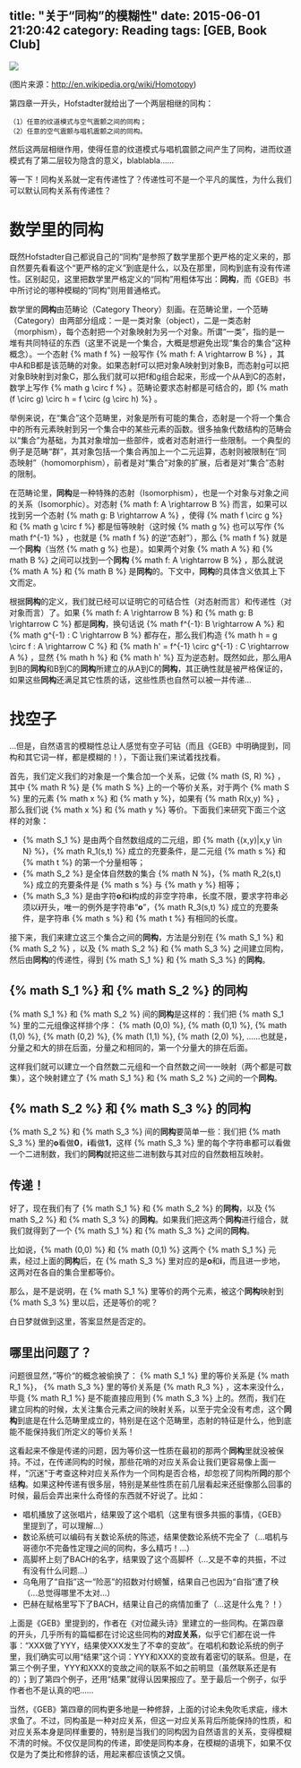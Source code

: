title: "关于“同构”的模糊性"
date: 2015-06-01 21:20:42
category: Reading
tags: [GEB, Book Club]
---

![](thumbnail.jpg)

(图片来源：http://en.wikipedia.org/wiki/Homotopy)

第四章一开头，Hofstadter就给出了一个两层相继的同构：

    （1）任意的纹道模式与空气震颤之间的同构；
    （2）任意的空气震颤与唱机震颤之间的同构。

然后这两层相继作用，使得任意的纹道模式与唱机震颤之间产生了同构，进而纹道模式有了第二层较为隐含的意义，blablabla……

等一下！同构关系就一定有传递性了？传递性可不是一个平凡的属性，为什么我们可以默认同构关系有传递性？

# 数学里的同构

既然Hofstadter自己都说自己的“同构”是参照了数学里那个更严格的定义来的，那自然要先看看这个“更严格的定义”到底是什么，以及在那里，同构到底有没有传递性。区别起见，这里把数学里严格定义的“同构”用粗体写出：**同构**，而《GEB》书中所讨论的哪种模糊的“同构”则用普通格式。

数学里的**同构**由范畴论（Category Theory）刻画。在范畴论里，一个范畴（Category）由两部分组成：一是一类对象（object），二是一类态射（morphism），每个态射把一个对象映射为另一个对象。所谓“一类”，指的是一堆有共同特征的东西（这里不说是一个集合，大概是想避免出现“集合的集合”这种概念）。一个态射 {% math f %} 一般写作 {% math f: A \rightarrow B %} ，其中A和B都是该范畴的对象。如果态射f可以把对象A映射到对象B，而态射g可以把对象B映射到对象C，那么我们就可以把f和g组合起来，形成一个从A到C的态射，数学上写作 {% math g \circ f %} 。范畴论要求态射都是可结合的，即 {% math (f \circ g) \circ h = f \circ (g \circ h) %} 。

举例来说，在“集合”这个范畴里，对象是所有可能的集合，态射是一个将一个集合中的所有元素映射到另一个集合中的某些元素的函数。很多抽象代数结构的范畴会以“集合”为基础，为其对象增加一些部件，或者对态射进行一些限制。一个典型的例子是范畴“群”，其对象包括一个集合再加上一个二元运算，态射则被限制在“同态映射”（homomorphism），前者是对“集合”对象的扩展，后者是对“集合”态射的限制。

在范畴论里，**同构**是一种特殊的态射（Isomorphism），也是一个对象与对象之间的关系（Isomorphic）。对态射 {% math f: A \rightarrow B %} 而言，如果可以找到另一个态射 {% math g: B \rightarrow A %} ，使得 {% math f \circ g %} 和 {% math g \circ f %} 都是恒等映射（这时候 {% math g %} 也可以写作 {% math f^{-1} %} ，也就是 {% math f %} 的逆“态射”），那么 {% math f %} 就是一个**同构**（当然 {% math g %} 也是）。如果两个对象 {% math A %} 和 {% math B %} 之间可以找到一个**同构** {% math f: A \rightarrow B %} ，那么就说 {% math A %} 和 {% math B %} 是**同构**的。下文中，**同构**的具体含义依其上下文而定。

根据**同构**的定义，我们就已经可以证明它的可结合性（对态射而言）和传递性（对对象而言）了。如果 {% math f: A \rightarrow B %} 和 {% math g: B \rightarrow C %} 都是**同构**，换句话说 {% math f^{-1}: B \rightarrow A %} 和 {% math g^{-1} : C \rightarrow B %} 都存在，那么我们构造 {% math h = g \circ f : A \rightarrow C %} 和 {% math h' = f^{-1} \circ g^{-1} : C \rightarrow A %} ，显然 {% math h %} 和 {% math h' %} 互为逆态射。既然如此，那么用A到B的**同构**和B到C的**同构**所建立的从A到C的**同构**，其正确性就是被严格保证的，如果这些**同构**还满足其它性质的话，这些性质也自然可以被一并传递…

# 找空子

…但是，自然语言的模糊性总让人感觉有空子可钻（而且《GEB》中明确提到，同构和其它词一样，都是模糊的！），下面让我们来试着找找看。

首先，我们定义我们的对象是一个集合加一个关系，记做 {% math (S, R) %} ，其中 {% math R %} 是 {% math S %} 上的一个等价关系，对于两个 {% math S %} 里的元素 {% math x %} 和 {% math y %}，如果有 {% math R(x,y) %} ，那么我们说 {% math x %} 和 {% math y %} 等价。下面我们来研究下面三个这样的对象：

* {% math S_1 %} 是由两个自然数组成的二元组，即 {% math {(x,y)|x,y \in N} %}，{% math R_1(s,t) %} 成立的充要条件，是二元组 {% math s %} 和 {% math t %} 的第一个分量相等；
* {% math S_2 %} 是全体自然数的集合 {% math N %}，{% math R_2(s,t) %} 成立的充要条件是 {% math s %} 与 {% math y %} 相等；
* {% math S_3 %} 是由字符**o**和**i**构成的非空字符串，长度不限，要求字符串必须以**i**开头，唯一的例外是字符串“**o**”，{% math R_3(s,t) %} 成立的充要条件，是字符串 {% math s %} 和 {% math t %} 有相同的长度。

接下来，我们来建立这三个集合之间的**同构**，方法是分别在 {% math S_1 %} 和 {% math S_2 %} ，以及 {% math S_2 %} 和 {% math S_3 %} 之间建立同构，然后由**同构**的传递性，得到 {% math S_1 %} 和 {% math S_3 %} 的**同构**。

## {% math S_1 %} 和 {% math S_2 %} 的同构

{% math S_1 %} 和 {% math S_2 %} 间的**同构**是这样的：我们把 {% math S_1 %} 里的二元组像这样排个序： {% math (0,0) %}, {% math (0,1) %}, {% math (1,0) %}, {% math (0,2) %}, {% math (1,1) %}, {% math (2,0) %}, ……也就是，分量之和大的排在后面，分量之和相同的，第一个分量大的排在后面。

这样我们就可以建立一个自然数二元组和一个自然数之间一一映射（两个都是可数集），这个映射建立了 {% math S_1 %} 和 {% math S_2 %} 之间的一个**同构**。

## {% math S_2 %} 和 {% math S_3 %} 的同构

{% math S_2 %} 和 {% math S_3 %} 间的**同构**要简单一些：我们把 {% math S_3 %} 里的**o**看做**0**，**i**看做**1**，这样 {% math S_3 %} 里的每个字符串都可以看做一个二进制数，我们的**同构**就把这些二进制数与其对应的自然数相互映射。

## 传递！

好了，现在我们有了 {% math S_1 %} 和 {% math S_2 %} 的**同构**，以及 {% math S_2 %} 和 {% math S_3 %} 的**同构**。如果我们把这两个**同构**进行组合，就我们就得到了一个 {% math S_1 %} 和 {% math S_3 %} 之间的**同构**。

比如说，{% math (0,0) %} 和 {% math (0,1) %} 这两个 {% math S_1 %} 元素，经过上面的**同构**后，在 {% math S_3 %} 里对应的是**o**和**i**，而且进一步地，这两对在各自的集合里都等价。

那么，是不是说明，在 {% math S_1 %} 里等价的两个元素，被这个**同构**映射到 {% math S_3 %} 里以后，还是等价的呢？

白日梦就做到这里，答案显然是否定的。

## 哪里出问题了？

问题很显然，”等价“的概念被偷换了： {% math S_1 %} 里的等价关系是 {% math R_1 %}， {% math S_3 %} 里的等价关系是 {% math R_3 %} ，这本来没什么，毕竟 {% math R_1 %} 是不能直接应用到 {% math S_3 %} 上的。然而，我们在建立同构的时候，太关注集合元素之间的映射关系，以至于完全没有考虑，这个**同构**到底是在什么范畴里成立的，特别是在这个范畴里，态射的特征是什么，他到底能不能保持我们所定义的等价关系！

这看起来不像是传递的问题，因为等价这一性质在最初的那两个**同构**里就没被保持。不过，在传递同构的时候，那些花哨的对应关系会让我们更容易像上面一样，“沉迷”于考查这种对应关系作为一个同构是否合格，却忽视了同构所**同**的那个结**构**。如果这种传递有很多层，特别是某些性质在前几层看起来还挺像那么回事的时候，最后会弄出来什么奇怪的东西就不好说了。比如：

* 唱机播放了这张唱片，结果毁了这个唱机（这里有很多共振的事情，《GEB》里提到了，可以理解…）
* 数论系统可以编码有关数论系统的陈述，结果使数论系统不完全了（…唱机与哥德尔不完备性定理之间的同构，多么精巧！…）
* 高脚杯上刻了BACH的名字，结果毁了这个高脚杯（…又是不幸的共振，不过有没有什么问题…）
* 乌龟用了“自指”这一“险恶”的招数对付螃蟹，结果自己也因为“自指”遭了秧（…总觉得哪里不太对…）
* 巴赫在赋格里写下了BACH，结果让自己的病情加重了（…这是什么鬼？！）

上面是《GEB》里提到的，作者在《对位藏头诗》里建立的一些同构。在第四章的开头，几乎所有的篇幅都在讨论这些同构的**对应关系**，似乎它们都在说一件事：“XXX做了YYY，结果使XXX发生了不幸的变故”。在唱机和数论系统的例子里，我们确实可以用“结果”这个词：YYY和XXX的变故有着密切的联系。但是，在第三个例子里，YYY和XXX的变故之间的联系不如之前明显（虽然联系还是有的）；到了第四个例子，还用“结果”就得认因果报应了。至于最后一个例子，似乎作者也不是认真的吧……

当然，《GEB》第四章的同构更多地是一种修辞，上面的讨论未免吹毛求疵，缘木求鱼了。不过，同构虽是一种对应关系，但这一对应关系背后所能保持的性质，和对应关系本身是同样重要的，特别是当我们的同构因为自然语言的关系，变得模糊不清的时候。不仅仅是同构的传递，即使是同构本身，在模糊的语境下，如果不仅仅是为了类比和修辞的话，用起来都应该慎之又慎。
